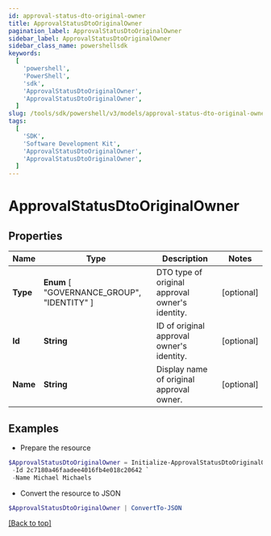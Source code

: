 ```yaml
---
id: approval-status-dto-original-owner
title: ApprovalStatusDtoOriginalOwner
pagination_label: ApprovalStatusDtoOriginalOwner
sidebar_label: ApprovalStatusDtoOriginalOwner
sidebar_class_name: powershellsdk
keywords:
  [
    'powershell',
    'PowerShell',
    'sdk',
    'ApprovalStatusDtoOriginalOwner',
    'ApprovalStatusDtoOriginalOwner',
  ]
slug: /tools/sdk/powershell/v3/models/approval-status-dto-original-owner
tags:
  [
    'SDK',
    'Software Development Kit',
    'ApprovalStatusDtoOriginalOwner',
    'ApprovalStatusDtoOriginalOwner',
  ]
---
```


# ApprovalStatusDtoOriginalOwner

## Properties

| Name | Type | Description | Notes |
| --- | --- | --- | --- |
| **Type** | **Enum** [ "GOVERNANCE_GROUP", "IDENTITY" ] | DTO type of original approval owner's identity. | [optional] |
| **Id** | **String** | ID of original approval owner's identity. | [optional] |
| **Name** | **String** | Display name of original approval owner. | [optional] |

## Examples

- Prepare the resource

```powershell
$ApprovalStatusDtoOriginalOwner = Initialize-ApprovalStatusDtoOriginalOwner  -Type IDENTITY `
 -Id 2c7180a46faadee4016fb4e018c20642 `
 -Name Michael Michaels
```

- Convert the resource to JSON

```powershell
$ApprovalStatusDtoOriginalOwner | ConvertTo-JSON
```

[[Back to top]](#)
